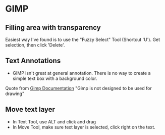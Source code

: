 # GIMP

## Filling area with transparency

Easiest way I've found is to use the "Fuzzy Select" Tool (Shortcut 'U').
Get selection, then click 'Delete'.

## Text Annotations

- GIMP isn't great at general annotation. There is no way to create a
  simple text box with a background color.

Quote from [Gimp Documentation](https://docs.gimp.org/en/gimp-using-rectangular.html)
"Gimp is not designed to be used for drawing"

## Move text layer

- In Text Tool, use ALT and click and drag
- In Move Tool, make sure text layer is selected, click right on the
  text.
